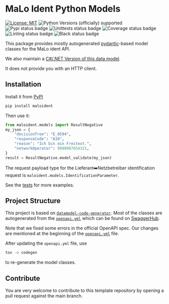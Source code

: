 # MaLo Ident Python Models

[![License: MIT](https://img.shields.io/badge/License-MIT-yellow.svg)](LICENSE)
![Python Versions (officially) supported](https://img.shields.io/pypi/pyversions/maloident.svg)
![Pypi status badge](https://img.shields.io/pypi/v/maloident)
![Unittests status badge](https://github.com/Hochfrequenz/malo-ident-python-models/workflows/Unittests/badge.svg)
![Coverage status badge](https://github.com/Hochfrequenz/malo-ident-python-models/workflows/Coverage/badge.svg)
![Linting status badge](https://github.com/Hochfrequenz/malo-ident-python-models/workflows/Linting/badge.svg)
![Black status badge](https://github.com/Hochfrequenz/malo-ident-python-models/workflows/Formatting/badge.svg)

This package provides mostly autogenerated [pydantic](https://docs.pydantic.dev/latest/)-based model classes for the MaLo ident API.

We also maintain a [C#/.NET Version of this data model](https://github.com/Hochfrequenz/malo-ident-net-models).

It does not provide you with an HTTP client.

## Installation
Install it from [PyPI](https://pypi.org/project/maloident)
```bash
pip install maloident
```

Then use it:

```python
from maloident.models import ResultNegative
my_json = {
    "decisionTree": "E_0594",
    "responseCode": "A10",
    "reason": "Ich bin ein Freitext.",
    "networkOperator": 9900987654321,
}
result = ResultNegative.model_validate(my_json)
```

The request payload type for the Lieferant➡️Netzbetreiber identification request is `maloident.models.IdentificationParameter`.

See the [tests](unittests/test_models.py) for more examples.

## Project Structure
This project is based on [`datamodel-code-generator`](https://github.com/koxudaxi/datamodel-code-generator/).
Most of the classes are autogenerated from the [`openapi.yml`](openapi/openapi.yml) which can be found on [SwaggerHub](https://app.swaggerhub.com/apis/edi-energy/MaLoIdent_2024-07-03/v1.0.0).

Note that we fixed some errors in the official OpenAPI spec.
Our changes are mentioned at the beginning of the [`openapi.yml`](openapi/openapi.yml) file.

After updating the `openapi.yml` file, use
```bash
tox -e codegen
```
to re-generate the model classes.

## Contribute

You are very welcome to contribute to this template repository by opening a pull request against the main branch.
